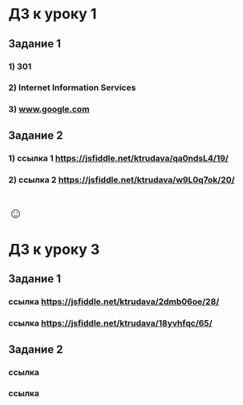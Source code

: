# ДЗ к уроку 1

## Задание 1
### 1) 301
### 2) Internet Information Services
### 3) www.google.com

## Задание 2
### 1) ссылка 1 https://jsfiddle.net/ktrudava/qa0ndsL4/19/
### 2) ссылка 2 https://jsfiddle.net/ktrudava/w9L0q7ok/20/

<h1>&#9786;</h1>

# ДЗ к уроку 3

## Задание 1
### ссылка https://jsfiddle.net/ktrudava/2dmb06oe/28/
### ссылка https://jsfiddle.net/ktrudava/18yvhfqc/65/

## Задание 2
### ссылка 
### ссылка 